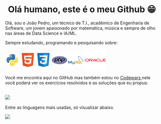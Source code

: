 <h1 align="center">Olá humano, este é o meu Github 😁</h1>
<p> Olá, sou o João Pedro, um técnico de T.I., acadêmico de Engenharia de Software, um jovem apaixonado por matemática, música e sempre de olho nas áreas de Data Science e IA/ML. </p>
<p> Sempre estudando, programando e pesquisando sobre: <p>
<img align="center" alt="PY" height="47" src="https://raw.githubusercontent.com/devicons/devicon/master/icons/python/python-original.svg">
<img align="center" alt="HTML" height="47" src="https://raw.githubusercontent.com/devicons/devicon/master/icons/html5/html5-original.svg">
<img align="center" alt="CSS" height="47"  src="https://raw.githubusercontent.com/devicons/devicon/master/icons/css3/css3-original.svg">
<img align="center" alt="PHP" height="50"  src="https://raw.githubusercontent.com/devicons/devicon/master/icons/php/php-original.svg">
<img align="center" alt="MySQL" height="50"  src="https://raw.githubusercontent.com/devicons/devicon/master/icons/mysql/mysql-original-wordmark.svg">
<img align="center" alt="OracleDB" height="70"  src="https://raw.githubusercontent.com/devicons/devicon/master/icons/oracle/oracle-original.svg">
<br>
<p> Você me encontra aqui no GitHub mas também estou no <a href="https://www.codewars.com/users/Joao-Pedro-MW"> Codewars </a>
nele você poderá ver os exercícios resolvidos e as soluções que eu propus: </p>
<br>
<img src="https://www.codewars.com/users/Joao-Pedro-MW/badges/large"> 
<br>
<div>
  <p> Entre as linguagens mais usadas, só visualizar abaixo.</p>
  <img height="180em" src="https://github-readme-stats.vercel.app/api/top-langs/?username=Joao-Pedro-MW&layout=compact&langs_count=7&theme=gotham"/>
</div>
